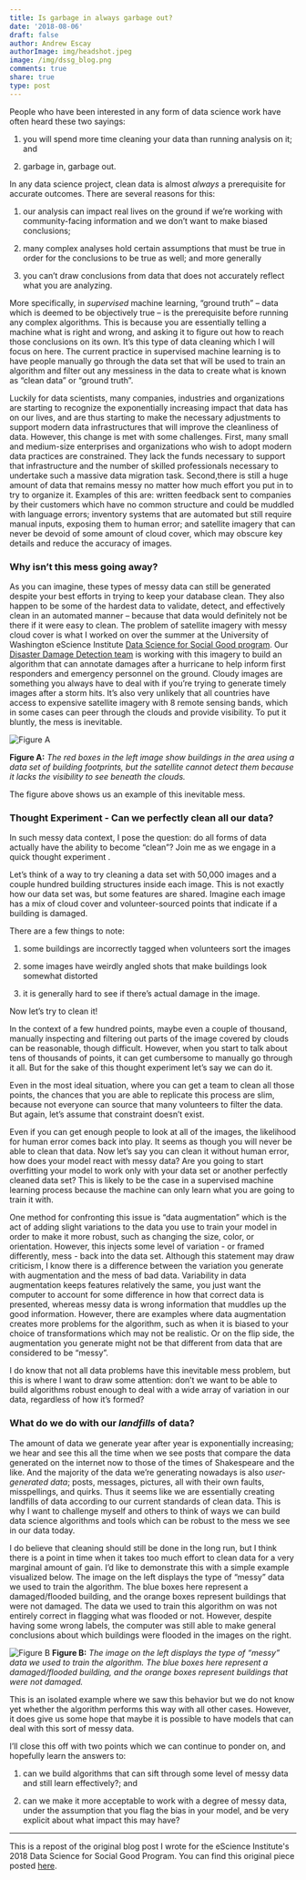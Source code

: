 ```yaml
---
title: Is garbage in always garbage out?
date: '2018-08-06'
draft: false
author: Andrew Escay
authorImage: img/headshot.jpeg
image: /img/dssg_blog.png
comments: true
share: true
type: post
---
```

People who have been interested in any form of data science work have often heard these two sayings:

1. you will spend more time cleaning your data than running analysis on it; and  

2. garbage in, garbage out.  

In any data science project, clean data is almost *always* a prerequisite for accurate outcomes. There are several reasons for this:  

1. our analysis can impact real lives on the ground if we’re working with community-facing information and we don’t want to make biased conclusions;  

2. many complex analyses hold certain assumptions that must be true in order for the conclusions to be true as well; and more generally  

3. you can’t draw conclusions from data that does not accurately reflect what you are analyzing.

More specifically, in *supervised* machine learning, “ground truth” – data which is deemed to be objectively true – is the prerequisite before running any complex algorithms. This is because you are essentially telling a machine what is right and wrong, and asking it to figure out how to reach those conclusions on its own. It’s this type of data cleaning which I will focus on here. The current practice in supervised machine learning is to have people manually go through the data set that will be used to train an algorithm and filter out any messiness in the data to create what is known as “clean data” or “ground truth”.

Luckily for data scientists, many companies, industries and organizations are starting to recognize the exponentially increasing impact that data has on our lives, and are thus starting to make the necessary adjustments to support modern data infrastructures that will improve the cleanliness of data. However, this change is met with some challenges. First, many small and medium-size enterprises and organizations who wish to adopt modern data practices are constrained. They lack the funds necessary to support that infrastructure and the number of skilled professionals necessary to undertake such a massive data migration task. Second,there is still a huge amount of data that remains messy no matter how much effort you put in to try to organize it. Examples of this are: written feedback sent to companies by their customers which have no common structure and could be muddled with language errors; inventory systems that are automated but still require manual inputs, exposing them to human error; and satellite imagery that can never be devoid of some amount of cloud cover, which may obscure key details and reduce the accuracy of images.

### Why isn’t this mess going away?

As you can imagine, these types of messy data can still be generated despite your best efforts in trying to keep your database clean. They also happen to be some of the hardest data to validate, detect, and effectively clean in an automated manner – because that data would definitely not be there if it were easy to clean. The problem of satellite imagery with messy cloud cover is what I worked on over the summer at the University of Washington eScience Institute [Data Science for Social Good program](http://escience.washington.edu/dssg/). Our [Disaster Damage Detection team](http://escience.washington.edu/2018-data-science-for-social-good-projects/) is working with this imagery to build an algorithm that can annotate damages after a hurricane to help inform first responders and emergency personnel on the ground. Cloudy images are something you always have to deal with if you’re trying to generate timely images after a storm hits. It’s also very unlikely that all countries have access to expensive satellite imagery with 8 remote sensing bands, which in some cases can peer through the clouds and provide visibility. To put it bluntly, the mess is inevitable.

![Figure A](http://escience.washington.edu/wp-content/uploads/2018/08/Andrew-Escay-image-1.png)

**Figure A:** *The red boxes in the left image show buildings in the area using a data set of building footprints, but the satellite cannot detect them because it lacks the visibility to see beneath the clouds.*

The figure above shows us an example of this inevitable mess. 

### Thought Experiment - Can we perfectly clean all our  data?

In such messy data context, I pose the question: do all forms of data actually have the ability to become “clean”? Join me as we engage in a quick thought experiment . 

Let’s think of a way to try cleaning a data set with 50,000 images and a couple hundred building structures inside each image. This is not exactly how our data set was, but some features are shared. Imagine each image has a mix of cloud cover and volunteer-sourced points that indicate if a building is damaged. 

There are a few things to note:  

1. some buildings are incorrectly tagged when volunteers sort the images  

2. some images have weirdly angled shots that make buildings look somewhat distorted  

3. it is generally hard to see if there’s actual damage in the image. 
   
Now let’s try to clean it!

In the context of a few hundred points, maybe even a couple of thousand, manually inspecting and filtering out parts of the image covered by clouds can be reasonable, though difficult. However, when you start to talk about tens of thousands of points, it can get cumbersome to manually go through it all. But for the sake of this thought experiment let’s say we can do it. 

Even in the most ideal situation, where you can get a team to clean all those points, the chances that you are able to replicate this process are slim, because not everyone can source that many volunteers to filter the data. But again, let’s assume that constraint doesn’t exist. 

Even if you can get enough people to look at all of the images, the likelihood for human error comes back into play. It seems as though you will never be able to clean that data. Now let’s say you can clean it without human error, how does your model react with messy data? Are you going to start overfitting your model to work only with your data set or another perfectly cleaned data set? This is likely to be the case in a supervised machine learning process because the machine can only learn what you are going to train it with.

One method for confronting this issue is “data augmentation” which is the act of adding slight variations to the data you use to train your model in order to make it more robust, such as changing the size, color, or orientation. However, this injects some level of variation - or framed differently, mess - back into the data set. Although this statement may draw criticism, I know there is a difference between the variation you generate with augmentation and the mess of bad data. Variability in data augmentation keeps features relatively the same, you just want the computer to account for some difference in how that correct data is presented, whereas messy data is wrong information that muddles up the good information. However, there are examples where data augmentation creates more problems for the algorithm, such as when it is biased to your choice of transformations which may not be realistic.  Or on the flip side, the augmentation you generate might not be that different from data that are considered to be “messy”.

I do know that not all data problems have this inevitable mess problem, but this is where I want to draw some attention: don’t we want to be able to build algorithms robust enough to deal with a wide array of variation in our data, regardless of how it’s formed? 

### What do we do with our *landfills* of data?

The amount of data we generate year after year is exponentially increasing; we hear and see this all the time when we see posts that compare the data generated on the internet now to those of the times of Shakespeare and the like. And the majority of the data we’re generating nowadays is also *user-generated data*; posts, messages, pictures, all with their own faults, misspellings, and quirks. Thus it seems like we are essentially creating landfills of data according to our current standards of clean data. This is why I want to challenge myself and others to think of ways we can build data science algorithms and tools which can be robust to the mess we see in our data today. 

I do believe that cleaning should still be done in the long run, but I think there is a point in time when it takes too much effort to clean data for a very marginal amount of gain. I’d like to demonstrate this with a simple example visualized below. The image on the left displays the type of “messy” data we used to train the algorithm. The blue boxes here represent a damaged/flooded building, and the orange boxes represent buildings that were not damaged. The data we used to train this algorithm on was not entirely correct in flagging what was flooded or not. However, despite having some wrong labels, the computer was still able to make general conclusions about which buildings were flooded in the images on the right.

![Figure B](https://escience.washington.edu/wp-content/uploads/2018/08/Andrew-Escay-image-2-768x377.png)
**Figure B:** *The image on the left displays the type of “messy” data we used to train the algorithm. The blue boxes here represent a damaged/flooded building, and the orange boxes represent buildings that were not damaged.*

This is an isolated example where we saw this behavior but we do not know yet whether the algorithm performs this way with all other cases. However, it does give us some hope that maybe it is possible to have models that can deal with this sort of messy data.

I’ll close this off with two points which we can continue to ponder on, and hopefully learn the answers to:

1. can we build algorithms that can sift through some level of messy data and still learn effectively?; and  

2. can we make it more acceptable to work with a degree of messy data, under the assumption that you flag the bias in your model, and be very explicit about what impact this may have?

----
This is a repost of the original blog post I wrote for the eScience Institute's 2018 Data Science for Social Good Program. You can find this original piece posted [here](https://escience.washington.edu/social-good-summer-blog-issue-six/).

